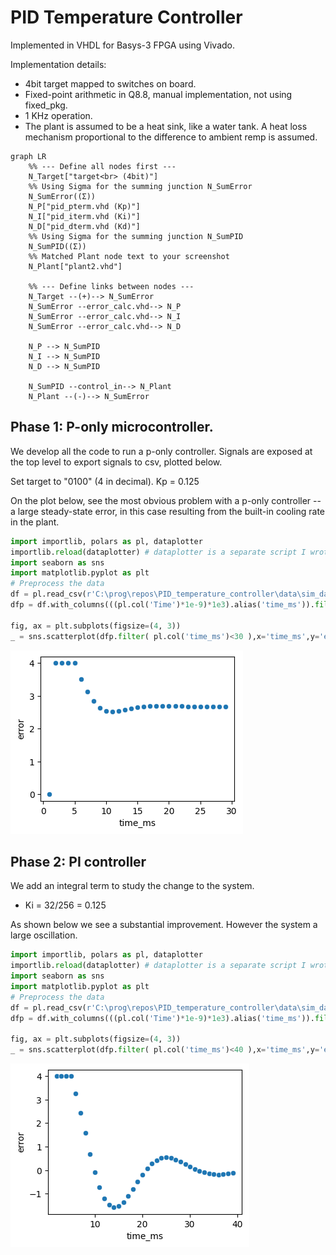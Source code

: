 # PID Temperature Controller
Implemented in VHDL for Basys-3 FPGA using Vivado. 

Implementation details:
* 4bit target mapped to switches on board.
* Fixed-point arithmetic in Q8.8, manual implementation, not using fixed_pkg.
* 1 KHz operation. 
* The plant is assumed to be a heat sink, like a water tank. A heat loss mechanism proportional to the difference to ambient remp is assumed.  

```mermaid
graph LR
    %% --- Define all nodes first ---
    N_Target["target<br> (4bit)"]
    %% Using Sigma for the summing junction N_SumError
    N_SumError((Σ))
    N_P["pid_pterm.vhd (Kp)"]
    N_I["pid_iterm.vhd (Ki)"]
    N_D["pid_dterm.vhd (Kd)"]
    %% Using Sigma for the summing junction N_SumPID
    N_SumPID((Σ))
    %% Matched Plant node text to your screenshot
    N_Plant["plant2.vhd"]

    %% --- Define links between nodes ---
    N_Target --(+)--> N_SumError
    N_SumError --error_calc.vhd--> N_P
    N_SumError --error_calc.vhd--> N_I
    N_SumError --error_calc.vhd--> N_D

    N_P --> N_SumPID
    N_I --> N_SumPID
    N_D --> N_SumPID

    N_SumPID --control_in--> N_Plant
    N_Plant --(-)--> N_SumError
```

## Phase 1: P-only microcontroller. 
We develop all the code to run a p-only controller. Signals are exposed at the top level to export signals to csv, plotted below.

Set target to "0100" (4 in decimal). Kp = 0.125

On the plot below, see the most obvious problem with a p-only controller -- a large steady-state error, in this case resulting from the built-in cooling rate in the plant.


```python
import importlib, polars as pl, dataplotter
importlib.reload(dataplotter) # dataplotter is a separate script I wrote to make the plots.  
import seaborn as sns
import matplotlib.pyplot as plt
# Preprocess the data
df = pl.read_csv(r'C:\prog\repos\PID_temperature_controller\data\sim_data_current.csv')
dfp = df.with_columns(((pl.col('Time')*1e-9)*1e3).alias('time_ms')).filter( pl.col('time_ms')>1)

fig, ax = plt.subplots(figsize=(4, 3))
_ = sns.scatterplot(dfp.filter( pl.col('time_ms')<30 ),x='time_ms',y='error',ax=ax)
```


    
![png](README_files/README_2_0.png)
    


## Phase 2: PI controller 
We add an integral term to study the change to the system. 
* Ki = 32/256 = 0.125

As shown below we see a substantial improvement. However the system a large oscillation. 


```python
import importlib, polars as pl, dataplotter
importlib.reload(dataplotter) # dataplotter is a separate script I wrote to make the plots.  
import seaborn as sns
import matplotlib.pyplot as plt
# Preprocess the data
df = pl.read_csv(r'C:\prog\repos\PID_temperature_controller\data\sim_data_current_PI.csv')
dfp = df.with_columns(((pl.col('Time')*1e-9)*1e3).alias('time_ms')).filter( pl.col('time_ms')>2)

fig, ax = plt.subplots(figsize=(4, 3))
_ = sns.scatterplot(dfp.filter( pl.col('time_ms')<40 ),x='time_ms',y='error',ax=ax)
```


    
![png](README_files/README_4_0.png)
    



```python

```
